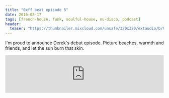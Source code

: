 ```yaml
---
title: "0xff beat episode 5"
date: 2016-08-17
tags: [french-house, funk, soulful-house, nu-disco, podcast]
header:
  teaser: "https://thumbnailer.mixcloud.com/unsafe/320x320/extaudio/b/9/6/d/092f-3f6c-4940-a0f6-8ef51810e4fb"
---
```


I'm proud to announce Derek's debut episode. Picture beaches, warmth and friends, and let the sun burn that skin.

<iframe width="100%" height="120" src="https://www.mixcloud.com/widget/iframe/?hide_cover=1&light=1&feed=%2F0xff-beat%2F0xff-beat-episode-5%2F" frameborder="0" ></iframe>
